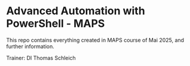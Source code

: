 # Advanced Automation with PowerShell - MAPS

This repo contains everything created in MAPS course of Mai 2025, and further information.

Trainer: DI Thomas Schleich
